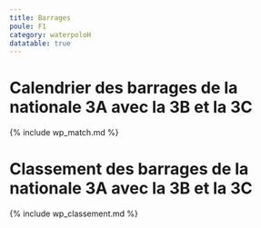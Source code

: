 ```yaml
---
title: Barrages
poule: F1
category: waterpoloH
datatable: true
---
```


# Calendrier des barrages de la nationale 3A avec la 3B et la 3C

{% include wp_match.md %}

# Classement des barrages de la nationale 3A avec la 3B et la 3C

{% include wp_classement.md %}